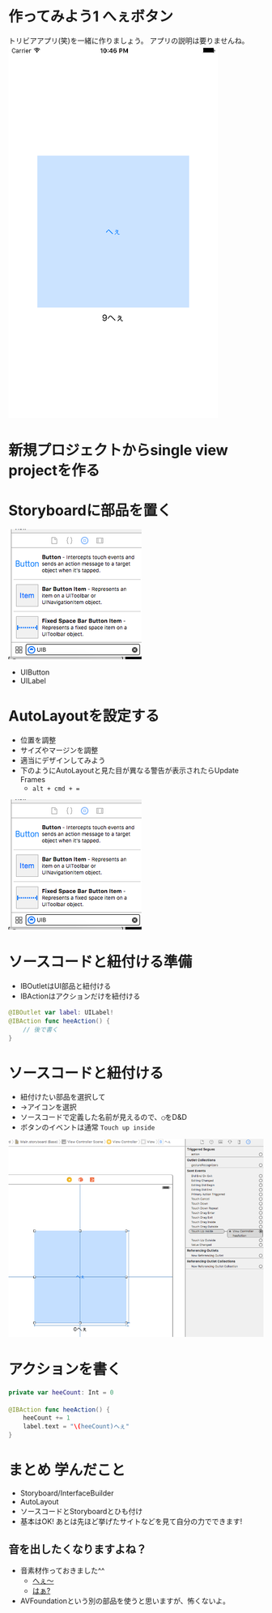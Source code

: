 # 作ってみよう1 へぇボタン

トリビアアプリ(笑)を一緒に作りましょう。
アプリの説明は要りませんね。
![](https://github.com/kaibadash/ios_tutorial/blob/master/img/hee.png?raw=true)

# 新規プロジェクトからsingle view projectを作る

# Storyboardに部品を置く
![](https://github.com/kaibadash/ios_tutorial/blob/master/img/add_button.png?raw=true)
- UIButton
- UILabel

# AutoLayoutを設定する
- 位置を調整
- サイズやマージンを調整
- 適当にデザインしてみよう
- 下のようにAutoLayoutと見た目が異なる警告が表示されたらUpdate Frames
  - `alt + cmd + =`

![](https://github.com/kaibadash/ios_tutorial/blob/master/img/add_button.png?raw=true)

# ソースコードと紐付ける準備
- IBOutletはUI部品と紐付ける
- IBActionはアクションだけを紐付ける

```Swift
@IBOutlet var label: UILabel!
@IBAction func heeAction() {
    // 後で書く
}
```

# ソースコードと紐付ける
- 紐付けたい部品を選択して
- →アイコンを選択
- ソースコードで定義した名前が見えるので、`◯`をD&D
- ボタンのイベントは通常 `Touch up inside`

![](https://github.com/kaibadash/ios_tutorial/blob/master/img/binding_ib.png?raw=true)

# アクションを書く

```swift
private var heeCount: Int = 0

@IBAction func heeAction() {
    heeCount += 1
    label.text = "\(heeCount)へぇ"
}
```

# まとめ 学んだこと
- Storyboard/InterfaceBuilder
- AutoLayout
- ソースコードとStoryboardとひも付け
- 基本はOK! あとは先ほど挙げたサイトなどを見て自分の力でできます!

## 音を出したくなりますよね？
- 音素材作っておきました^^
  - [へぇ〜](https://github.com/kaibadash/ios_tutorial/blob/master/img/hee.wav)
  - [はぁ?](https://github.com/kaibadash/ios_tutorial/blob/master/img/haa.wav)
- AVFoundationという別の部品を使うと思いますが、怖くないよ。
